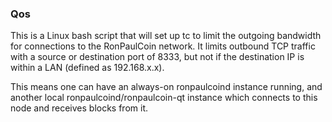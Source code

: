 ### Qos ###

This is a Linux bash script that will set up tc to limit the outgoing bandwidth for connections to the RonPaulCoin network. It limits outbound TCP traffic with a source or destination port of 8333, but not if the destination IP is within a LAN (defined as 192.168.x.x).

This means one can have an always-on ronpaulcoind instance running, and another local ronpaulcoind/ronpaulcoin-qt instance which connects to this node and receives blocks from it.
